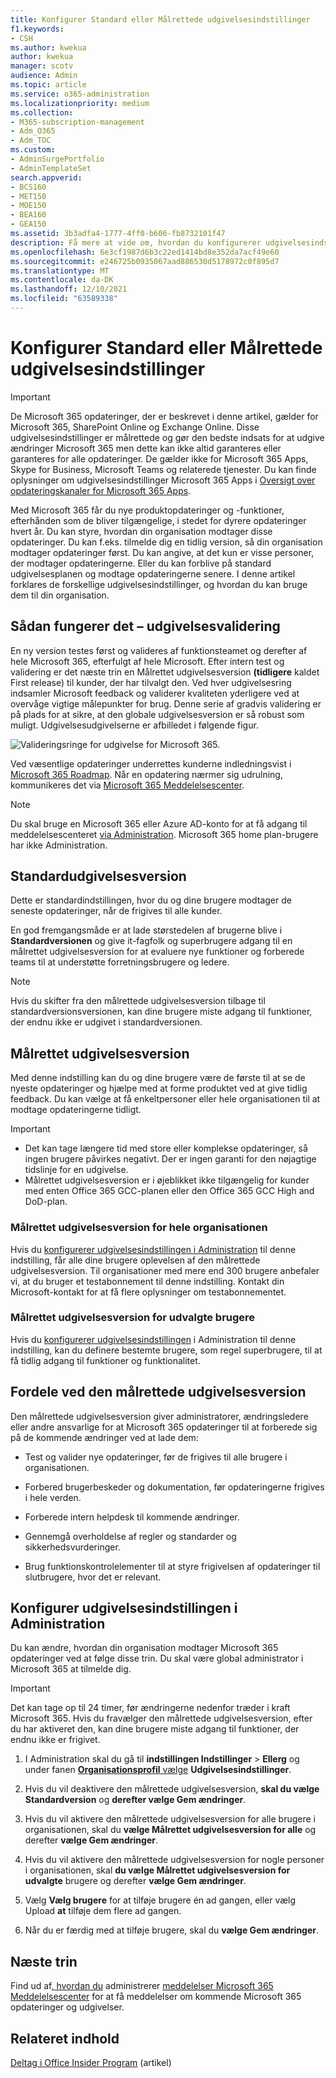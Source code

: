 ```yaml
---
title: Konfigurer Standard eller Målrettede udgivelsesindstillinger
f1.keywords:
- CSH
ms.author: kwekua
author: kwekua
manager: scotv
audience: Admin
ms.topic: article
ms.service: o365-administration
ms.localizationpriority: medium
ms.collection:
- M365-subscription-management
- Adm_O365
- Adm_TOC
ms.custom:
- AdminSurgePortfolio
- AdminTemplateSet
search.appverid:
- BCS160
- MET150
- MOE150
- BEA160
- GEA150
ms.assetid: 3b3adfa4-1777-4ff0-b606-fb8732101f47
description: Få mere at vide om, hvordan du konfigurerer udgivelsesindstillingen for nye produkter og funktioner i Microsoft 365 Administration.
ms.openlocfilehash: 6e3cf1987d6b3c22ed1414bd8e352da7acf49e60
ms.sourcegitcommit: e246725b0935067aad886530d5178972c0f895d7
ms.translationtype: MT
ms.contentlocale: da-DK
ms.lasthandoff: 12/10/2021
ms.locfileid: "63589338"
---
```

# <a name="set-up-the-standard-or-targeted-release-options"></a>Konfigurer Standard eller Målrettede udgivelsesindstillinger

> [!IMPORTANT]
> De Microsoft 365 opdateringer, der er beskrevet i denne artikel, gælder for Microsoft 365, SharePoint Online og Exchange Online. Disse udgivelsesindstillinger er målrettede og gør den bedste indsats for at udgive ændringer Microsoft 365 men dette kan ikke altid garanteres eller garanteres for alle opdateringer. De gælder ikke for Microsoft 365 Apps, Skype for Business, Microsoft Teams og relaterede tjenester. Du kan finde oplysninger om udgivelsesindstillinger Microsoft 365 Apps i [Oversigt over opdateringskanaler for Microsoft 365 Apps](/deployoffice/overview-update-channels).

Med Microsoft 365 får du nye produktopdateringer og -funktioner, efterhånden som de bliver tilgængelige, i stedet for dyrere opdateringer hvert år. Du kan styre, hvordan din organisation modtager disse opdateringer. Du kan f.eks. tilmelde dig en tidlig version, så din organisation modtager opdateringer først. Du kan angive, at det kun er visse personer, der modtager opdateringerne. Eller du kan forblive på standard udgivelsesplanen og modtage opdateringerne senere. I denne artikel forklares de forskellige udgivelsesindstillinger, og hvordan du kan bruge dem til din organisation.

## <a name="how-it-works---release-validation"></a>Sådan fungerer det – udgivelsesvalidering

En ny version testes først og valideres af funktionsteamet og derefter af hele Microsoft 365, efterfulgt af hele Microsoft. Efter intern test og validering er det næste trin en Målrettet udgivelsesversion **(tidligere** kaldet First release) til kunder, der har tilvalgt den. Ved hver udgivelsesring indsamler Microsoft feedback og validerer kvaliteten yderligere ved at overvåge vigtige målepunkter for brug. Denne serie af gradvis validering er på plads for at sikre, at den globale udgivelsesversion er så robust som muligt. Udgivelsesudgivelserne er afbilledet i følgende figur. 
  
![Valideringsringe for udgivelse for Microsoft 365.](../../media/73611ed3-2d8c-4e7b-8074-9f03b239f9ed.png)
  
Ved væsentlige opdateringer underrettes kunderne indledningsvist i [Microsoft 365 Roadmap](https://products.office.com/business/office-365-roadmap). Når en opdatering nærmer sig udrulning, kommunikeres det via [Microsoft 365 Meddelelsescenter](https://admin.microsoft.com/Adminportal/Home?source=applauncher#/MessageCenter).

> [!NOTE]
> Du skal bruge en Microsoft 365 eller Azure AD-konto for at få adgang til meddelelsescenteret [via Administration](/office365/admin/admin-overview/about-the-admin-center). Microsoft 365 home plan-brugere har ikke Administration.


## <a name="standard-release"></a>Standardudgivelsesversion

Dette er standardindstillingen, hvor du og dine brugere modtager de seneste opdateringer, når de frigives til alle kunder.
  
En god fremgangsmåde er at lade størstedelen af brugerne blive i **Standardversionen** og give it-fagfolk og  superbrugere adgang til en målrettet udgivelsesversion for at evaluere nye funktioner og forberede teams til at understøtte forretningsbrugere og ledere. 
  
> [!NOTE]
> Hvis du skifter fra den målrettede udgivelsesversion tilbage til standardversionsversionen, kan dine brugere miste adgang til funktioner, der endnu ikke er udgivet i standardversionen. 
  
## <a name="targeted-release"></a>Målrettet udgivelsesversion

Med denne indstilling kan du og dine brugere være de første til at se de nyeste opdateringer og hjælpe med at forme produktet ved at give tidlig feedback. Du kan vælge at få enkeltpersoner eller hele organisationen til at modtage opdateringerne tidligt.
  
> [!IMPORTANT]
> - Det kan tage længere tid med store eller komplekse opdateringer, så ingen brugere påvirkes negativt. Der er ingen garanti for den nøjagtige tidslinje for en udgivelse.
> - Målrettet udgivelsesversion er i øjeblikket ikke tilgængelig for kunder med enten Office 365 GCC-planen eller den Office 365 GCC High and DoD-plan.
  
### <a name="targeted-release-for-entire-organization"></a>Målrettet udgivelsesversion for hele organisationen

Hvis du [konfigurerer udgivelsesindstillingen i Administration](#set-up-the-release-option-in-the-admin-center) til denne indstilling, får alle dine brugere oplevelsen af den målrettede udgivelsesversion. Til organisationer med mere end 300 brugere anbefaler vi, at du bruger et testabonnement til denne indstilling. Kontakt din Microsoft-kontakt for at få flere oplysninger om testabonnementet. 
  
### <a name="targeted-release-for-selected-users"></a>Målrettet udgivelsesversion for udvalgte brugere

Hvis du [konfigurerer udgivelsesindstillingen](#set-up-the-release-option-in-the-admin-center) i Administration til denne indstilling, kan du definere bestemte brugere, som regel superbrugere, til at få tidlig adgang til funktioner og funktionalitet. 
  
## <a name="benefits-of-targeted-release"></a>Fordele ved den målrettede udgivelsesversion

Den målrettede udgivelsesversion giver administratorer, ændringsledere eller andre ansvarlige for at Microsoft 365 opdateringer til at forberede sig på de kommende ændringer ved at lade dem:
  
- Test og valider nye opdateringer, før de frigives til alle brugere i organisationen.
    
- Forbered brugerbeskeder og dokumentation, før opdateringerne frigives i hele verden.
    
- Forberede intern helpdesk til kommende ændringer.
    
- Gennemgå overholdelse af regler og standarder og sikkerhedsvurderinger.
    
- Brug funktionskontrolelementer til at styre frigivelsen af opdateringer til slutbrugere, hvor det er relevant.
    
## <a name="set-up-the-release-option-in-the-admin-center"></a>Konfigurer udgivelsesindstillingen i Administration

Du kan ændre, hvordan din organisation modtager Microsoft 365 opdateringer ved at følge disse trin. Du skal være global administrator i Microsoft 365 at tilmelde dig.
  
> [!IMPORTANT]
> Det kan tage op til 24 timer, før ændringerne nedenfor træder i kraft Microsoft 365. Hvis du fravælger den målrettede udgivelsesversion, efter du har aktiveret den, kan dine brugere miste adgang til funktioner, der endnu ikke er frigivet. 
  
1. I Administration skal du gå til **indstillingen Indstillinger** >  **Ellerg** og under fanen <a href="https://go.microsoft.com/fwlink/p/?linkid=2067339" target="_blank">**Organisationsprofil** vælge</a> **Udgivelsesindstillinger**.

5. Hvis du vil deaktivere den målrettede udgivelsesversion, **skal du vælge Standardversion** og **derefter vælge Gem ændringer**. 
    
6. Hvis du vil aktivere den målrettede udgivelsesversion for alle brugere i organisationen, skal du **vælge Målrettet udgivelsesversion for alle** og derefter **vælge Gem ændringer**. 
    
7. Hvis du vil aktivere den målrettede udgivelsesversion for nogle personer i organisationen, skal **du vælge Målrettet udgivelsesversion for udvalgte** brugere og derefter **vælge Gem ændringer**. 
    
8. Vælg **Vælg brugere** for at tilføje brugere én ad gangen, eller vælg Upload **at** tilføje dem flere ad gangen.
    
9. Når du er færdig med at tilføje brugere, skal du **vælge Gem ændringer**.
  
## <a name="next-steps"></a>Næste trin

Find ud af[, hvordan du](/office365/admin/manage/message-center) administrerer [meddelelser Microsoft 365 Meddelelsescenter](https://admin.microsoft.com/Adminportal/Home?source=applauncher#/MessageCenter) for at få meddelelser om kommende Microsoft 365 opdateringer og udgivelser.

## <a name="related-content"></a>Relateret indhold

[Deltag i Office Insider Program](https://insider.office.com/join/windows) (artikel)
